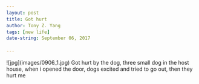 ```yaml
---
layout: post
title: Got hurt
author: Tony Z. Yang	
tags: [new life]
date-string: September 06, 2017

---
```


<p>
![jpg](images/0906_1.jpg)
Got hurt by the dog, three small dog in the host house, when i opened the door, dogs excited and tried to go out, then they hurt me
</p>

